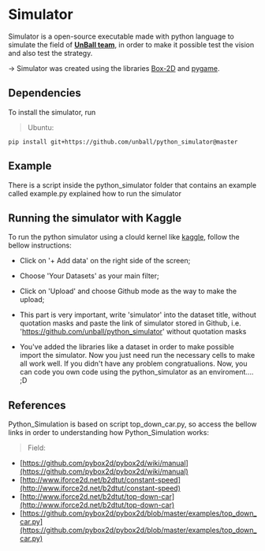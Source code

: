 # Simulator #

Simulator is a open-source executable made with python language to simulate the field of **[UnBall team](http://equipeunball.com.br/)**, in order to make it possible test the vision and also test the strategy.

-> Simulator was created using the libraries [Box-2D](https://github.com/pybox2d/pybox2d) and [pygame](https://www.pygame.org/news).

## Dependencies ##

To install the simulator, run

>Ubuntu:    
```
pip install git+https://github.com/unball/python_simulator@master
```

## Example ## 
There is a script inside the python_simulator folder that contains an example called example.py explained how to run the simulator

## Running the simulator with Kaggle ##
To run the python simulator using a clould kernel like [kaggle](https://www.kaggle.com/), follow the bellow instructions:
- Click on '+ Add data' on the right side of the screen;
- Choose 'Your Datasets' as your main filter;
- Click on 'Upload' and choose Github mode as the way to make the upload;
- This part is very important, write 'simulator' into the dataset title, without quotation masks
  and paste the link of simulator stored in Github, i.e. 'https://github.com/unball/python_simulator' without quotation masks

- You've added the libraries like a dataset in order to make possible import the simulator. Now you just need
  run the necessary cells to make all work well.
  If you didn't have any problem congratualions. Now, you can code you own code using the python_simulator 
  as an enviroment.... ;D


## References ##
Python_Simulation is based on script top_down_car.py, so access the bellow links in order to understanding how Python_Simulation works:

> Field:

- [https://github.com/pybox2d/pybox2d/wiki/manual](https://github.com/pybox2d/pybox2d/wiki/manual)
- [http://www.iforce2d.net/b2dtut/constant-speed](http://www.iforce2d.net/b2dtut/constant-speed)
- [http://www.iforce2d.net/b2dtut/top-down-car](http://www.iforce2d.net/b2dtut/top-down-car)
- [https://github.com/pybox2d/pybox2d/blob/master/examples/top_down_car.py](https://github.com/pybox2d/pybox2d/blob/master/examples/top_down_car.py)

